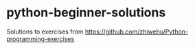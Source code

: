 # python-beginner-solutions
Solutions to exercises from https://github.com/zhiwehu/Python-programming-exercises 
